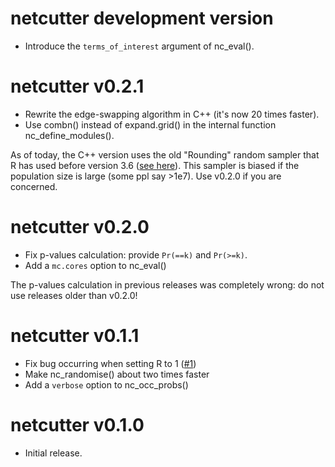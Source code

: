 # netcutter development version

* Introduce the `terms_of_interest` argument of nc_eval().

# netcutter v0.2.1

* Rewrite the edge-swapping algorithm in C++ (it's now 20 times faster).
* Use combn() instead of expand.grid() in the internal function nc_define_modules().

As of today, the C++ version uses the old "Rounding" random sampler that R has used before version 3.6 ([see here](https://stackoverflow.com/questions/60119621/get-the-same-sample-of-integers-from-rcpp-as-base-r)).
This sampler is biased if the population size is large (some ppl say >1e7). Use v0.2.0 if you are concerned.

# netcutter v0.2.0

* Fix p-values calculation: provide `Pr(==k)` and `Pr(>=k)`.
* Add a `mc.cores` option to nc_eval()

The p-values calculation in previous releases was completely wrong: do not use releases older than v0.2.0!

# netcutter v0.1.1

* Fix bug occurring when setting R to 1 ([#1](https://github.com/fmarotta/netcutter/issues/1))
* Make nc_randomise() about two times faster
* Add a `verbose` option to nc_occ_probs()

# netcutter v0.1.0

* Initial release.
